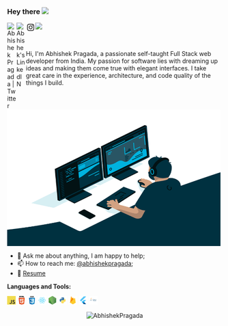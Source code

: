 ### Hey there <img src="https://media.giphy.com/media/hvRJCLFzcasrR4ia7z/giphy.gif" width="25px">
<a href="https://twitter.com/APragada">
  <img align="left" alt="Abhishek Pragada | Twitter" width="22px" src="https://raw.githubusercontent.com/peterthehan/peterthehan/master/assets/twitter.svg" />
</a>
<a href="https://www.linkedin.com/in/abhishek-pragada-338824194/">
  <img align="left" alt="Abhishek's LinkedIN" width="22px" src="https://raw.githubusercontent.com/peterthehan/peterthehan/master/assets/linkedin.svg" />
</a>
<a href="https://www.instagram.com/abhishek_130101/">
  <img align="left" alt="Abhishek's Insta" width="22px" src="https://github.com/Automattic/social-logos/blob/e38c749c5e9dab76284a3354e1442dd8519f1b36/svg-min/instagram.svg" />

</a>

![](https://visitor-badge.glitch.me/badge?page_id=AbhishekPragada.AbhishekPragada)

<br />

Hi, I'm Abhishek Pragada, a passionate self-taught Full Stack web developer from India. My passion for software lies with dreaming up ideas and making them come true with elegant interfaces. I take great care in the experience, architecture, and code quality of the things I build.

  <img align="center" alt="GIF" src= "https://github.com/AbhishekPragada/AbhishekPragada/blob/c836da5109a6d9f982253a31e54a11bcc937f9f6/code.gif" width="500" height="320" />
  
- 💬 Ask me about anything, I am happy to help;
- 📫 How to reach me: [@abhishekpragada](https://twitter.com/APragada);
- 📝 [Resume](https://drive.google.com/file/d/1ZxIdQPznUhzVR8wV9PnJkYUA03ry4Gh8/view?usp=sharing)

**Languages and Tools:**  

<code><img height="20" src="https://raw.githubusercontent.com/github/explore/80688e429a7d4ef2fca1e82350fe8e3517d3494d/topics/javascript/javascript.png"></code>
<code><img height="20" src="https://raw.githubusercontent.com/github/explore/80688e429a7d4ef2fca1e82350fe8e3517d3494d/topics/html/html.png"></code>
<code><img height="20" src="https://raw.githubusercontent.com/github/explore/80688e429a7d4ef2fca1e82350fe8e3517d3494d/topics/css/css.png"></code>
<code><img height="20" src="https://raw.githubusercontent.com/github/explore/80688e429a7d4ef2fca1e82350fe8e3517d3494d/topics/react/react.png"></code>
<code><img height="20" src="https://raw.githubusercontent.com/github/explore/80688e429a7d4ef2fca1e82350fe8e3517d3494d/topics/nodejs/nodejs.png"></code>
<code><img height="20" src="https://raw.githubusercontent.com/github/explore/80688e429a7d4ef2fca1e82350fe8e3517d3494d/topics/python/python.png"></code>
<code><img height="20" src="https://raw.githubusercontent.com/github/explore/80688e429a7d4ef2fca1e82350fe8e3517d3494d/topics/firebase/firebase.png"></code>
<code><img height="20" src="https://raw.githubusercontent.com/github/explore/80688e429a7d4ef2fca1e82350fe8e3517d3494d/topics/flutter/flutter.png"></code>
<code><img height="20" src="https://raw.githubusercontent.com/github/explore/80688e429a7d4ef2fca1e82350fe8e3517d3494d/topics/java/java.png"></code>


<p align="center"> <img src="https://github-readme-stats.vercel.app/api?username=AbhishekPragada&show_icons=true&theme=gotham" alt="AbhishekPragada" />





